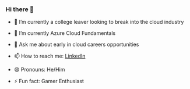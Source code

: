 ### Hi there 👋

- 🔭 I’m currently a college leaver looking to break into the cloud industry
- 🌱 I’m currently Azure Cloud Fundamentals
- 💬 Ask me about early in cloud careers opportunities
- 📫 How to reach me: [LinkedIn](www.linkedin.com/in/LukeEvans33) 
                    
- 😄 Pronouns: He/Him 
- ⚡ Fun fact: Gamer Enthusiast
